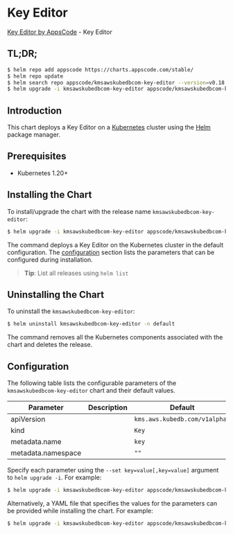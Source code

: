 # Key Editor

[Key Editor by AppsCode](https://appscode.com) - Key Editor

## TL;DR;

```bash
$ helm repo add appscode https://charts.appscode.com/stable/
$ helm repo update
$ helm search repo appscode/kmsawskubedbcom-key-editor --version=v0.18.0
$ helm upgrade -i kmsawskubedbcom-key-editor appscode/kmsawskubedbcom-key-editor -n default --create-namespace --version=v0.18.0
```

## Introduction

This chart deploys a Key Editor on a [Kubernetes](http://kubernetes.io) cluster using the [Helm](https://helm.sh) package manager.

## Prerequisites

- Kubernetes 1.20+

## Installing the Chart

To install/upgrade the chart with the release name `kmsawskubedbcom-key-editor`:

```bash
$ helm upgrade -i kmsawskubedbcom-key-editor appscode/kmsawskubedbcom-key-editor -n default --create-namespace --version=v0.18.0
```

The command deploys a Key Editor on the Kubernetes cluster in the default configuration. The [configuration](#configuration) section lists the parameters that can be configured during installation.

> **Tip**: List all releases using `helm list`

## Uninstalling the Chart

To uninstall the `kmsawskubedbcom-key-editor`:

```bash
$ helm uninstall kmsawskubedbcom-key-editor -n default
```

The command removes all the Kubernetes components associated with the chart and deletes the release.

## Configuration

The following table lists the configurable parameters of the `kmsawskubedbcom-key-editor` chart and their default values.

|     Parameter      | Description |                 Default                  |
|--------------------|-------------|------------------------------------------|
| apiVersion         |             | <code>kms.aws.kubedb.com/v1alpha1</code> |
| kind               |             | <code>Key</code>                         |
| metadata.name      |             | <code>key</code>                         |
| metadata.namespace |             | <code>""</code>                          |


Specify each parameter using the `--set key=value[,key=value]` argument to `helm upgrade -i`. For example:

```bash
$ helm upgrade -i kmsawskubedbcom-key-editor appscode/kmsawskubedbcom-key-editor -n default --create-namespace --version=v0.18.0 --set apiVersion=kms.aws.kubedb.com/v1alpha1
```

Alternatively, a YAML file that specifies the values for the parameters can be provided while
installing the chart. For example:

```bash
$ helm upgrade -i kmsawskubedbcom-key-editor appscode/kmsawskubedbcom-key-editor -n default --create-namespace --version=v0.18.0 --values values.yaml
```
